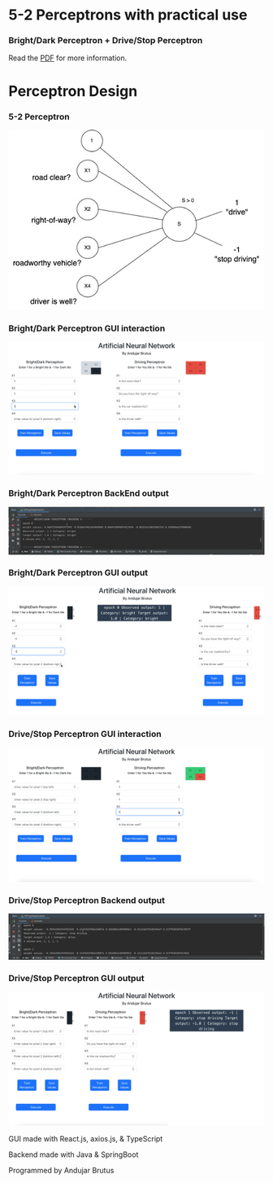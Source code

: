 # 5-2 Perceptrons with practical use
### Bright/Dark Perceptron + Drive/Stop Perceptron
Read the [PDF](/Explained.pdf) for more information.

# Perceptron Design
### 5-2 Perceptron
![design of 5-2-3 Perceptron](/Screenshots/perceptron.jpg)

### Bright/Dark Perceptron GUI interaction
![design of 5-2 Perceptron](/Screenshots/6.png)

### Bright/Dark Perceptron BackEnd output
![design of 5-2 Perceptron](/Screenshots/5.png)

### Bright/Dark Perceptron GUI output
![design of 5-2 Perceptron](/Screenshots/4.png)

### Drive/Stop Perceptron GUI interaction
![design of 5-2 Perceptron](/Screenshots/3.png)

### Drive/Stop Perceptron Backend output
![design of 5-2 Perceptron](/Screenshots/2.png)

### Drive/Stop Perceptron GUI output
![design of 5-2 Perceptron](/Screenshots/1.png)

GUI made with React.js, axios.js, & TypeScript

Backend made with Java & SpringBoot

Programmed by Andujar Brutus
